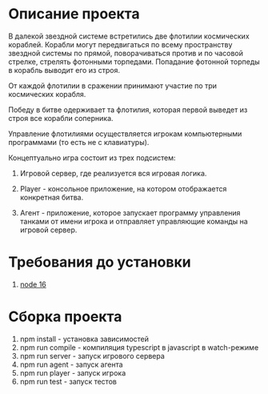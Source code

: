 # Описание проекта
В далекой звездной системе встретились две флотилии космических кораблей. Корабли могут передвигаться по всему пространству звездной системы по прямой, поворачиваться против и по часовой стрелке, стрелять фотонными торпедами. Попадание фотонной торпеды в корабль выводит его из строя.

От каждой флотилии в сражении принимают участие по три космических корабля. 

Победу в битве одерживает та флотилия, которая  первой выведет из строя все корабли соперника.

Управление флотилиями осуществляется игрокам компьютерными программами (то есть не с клавиатуры).

Концептуально игра состоит из трех подсистем:

1. Игровой сервер, где реализуется вся игровая логика.

2. Player - консольное приложение, на котором отображается конкретная битва.

3. Агент - приложение, которое запускает программу управления танками от имени игрока и отправляет управляющие команды на игровой сервер. 

# Требования до установки
1. [node 16](https://nodejs.org/en/download/)

# Сборка проекта
1. npm install - установка зависимостей
2. npm run compile - компиляция typescript в javascript в watch-режиме
3. npm run server - запуск игрового сервера
4. npm run agent - запуск агента
5. npm run player - запуск игрока
6. npm run test - запуск тестов